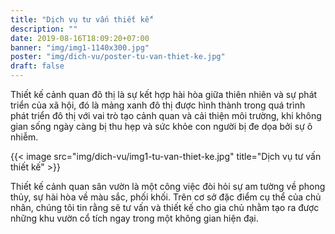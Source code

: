 ```yaml
---
title: "Dịch vụ tư vấn thiết kế"
description: ""
date: 2019-08-16T18:09:20+07:00
banner: "img/img1-1140x300.jpg"
poster: "img/dich-vu/poster-tu-van-thiet-ke.jpg"
draft: false
---
```


Thiết kế cảnh quan đô thị là sự kết hợp hài hòa giữa thiên nhiên và sự phát triển của xã hội, đó là mảng xanh đô thị được hình thành trong quá trình phát triển đô thị với vai trò tạo cảnh quan và cải thiện môi trường, khi không gian sống ngày càng bị thu hẹp và sức khỏe con người bị đe dọa bởi sự ô nhiễm.

{{< image src="img/dich-vu/img1-tu-van-thiet-ke.jpg" title="Dịch vụ tư vấn thiết kế" >}}

Thiết kế cảnh quan sân vườn là một công việc đòi hỏi sự am tường về phong thủy, sự hài hòa về màu sắc, phối khối. Trên cơ sở đặc điểm cụ thể của chủ nhân, chúng tôi tin rằng sẽ tư vấn và thiết kế cho gia chủ nhằm tạo ra được những khu vườn cổ tích ngay trong một không gian hiện đại.